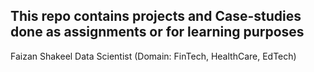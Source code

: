 This repo contains projects and Case-studies done as assignments or for learning purposes
---
Faizan Shakeel
Data Scientist (Domain: FinTech, HealthCare, EdTech)
